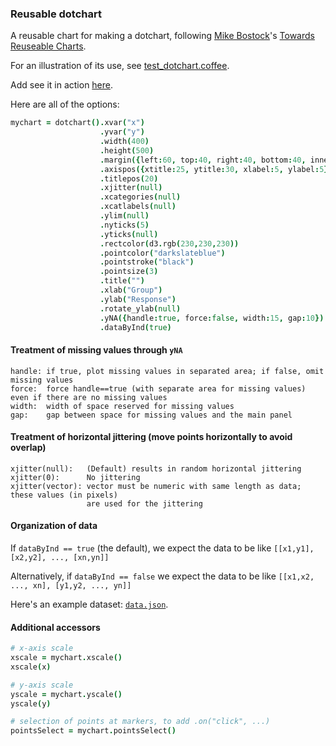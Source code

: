 ### Reusable dotchart

A reusable chart for making a dotchart,
following
[Mike Bostock](http://bost.ocks.org/mike)'s
[Towards Reuseable Charts](http://bost.ocks.org/mike/chart/).

For an illustration of its use, see [test_dotchart.coffee](https://github.com/kbroman/qtlcharts/blob/master/inst/panels/dotchart/test/test_dotchart.coffee).

Add see it in action
[here](http://kbroman.github.io/qtlcharts/assets/panels/dotchart/test).

Here are all of the options:

```coffeescript
mychart = dotchart().xvar("x")                                               # variable containing x-coordinate
                    .yvar("y")                                               # variable containing y-coordinate
                    .width(400)                                              # internal width of chart
                    .height(500)                                             # internal height
                    .margin({left:60, top:40, right:40, bottom:40, inner:5}) # margins
                    .axispos({xtitle:25, ytitle:30, xlabel:5, ylabel:5})     # spacing for axis titles and labels
                    .titlepos(20)                                            # spacing for panel title
                    .xjitter(null)                                           # horizontal jittering
                    .xcategories(null)                                       # ordered categories for X variable
                    .xcatlabels(null)                                        # labels for x-axis categories
                    .ylim(null)                                              # y-axis limits
                    .nyticks(5)                                              # no. y-axis ticks
                    .yticks(null)                                            # locations of y-axis ticks
                    .rectcolor(d3.rgb(230,230,230))                          # background rectangle color
                    .pointcolor("darkslateblue")                             # color for points
                    .pointstroke("black")                                    # stroke color for points
                    .pointsize(3)                                            # radius of points at markers
                    .title("")                                               # panel title
                    .xlab("Group")                                           # x-axis label
                    .ylab("Response")                                        # y-axis label
                    .rotate_ylab(null)                                       # rotate y-axis label
                    .yNA({handle:true, force:false, width:15, gap:10})       # treatment of missing y values
                    .dataByInd(true)                                         # is data organized by individual?
```

#### Treatment of missing values through `yNA`

    handle: if true, plot missing values in separated area; if false, omit missing values
    force:  force handle==true (with separate area for missing values) even if there are no missing values
    width:  width of space reserved for missing values
    gap:    gap between space for missing values and the main panel

#### Treatment of horizontal jittering (move points horizontally to avoid overlap)

    xjitter(null):   (Default) results in random horizontal jittering
    xjitter(0):      No jittering
    xjitter(vector): vector must be numeric with same length as data; these values (in pixels)
                     are used for the jittering

#### Organization of data

  If `dataByInd == true` (the default), we expect the data to be like `[[x1,y1], [x2,y2], ..., [xn,yn]]`

  Alternatively, if `dataByInd == false` we expect the data to be like `[[x1,x2, ..., xn], [y1,y2, ..., yn]]`

  Here's an example dataset: [`data.json`](http://kbroman.github.io/qtlcharts/assets/panels/dotchart/test/data.json).

#### Additional accessors

```coffeescript
# x-axis scale
xscale = mychart.xscale()
xscale(x)

# y-axis scale
yscale = mychart.yscale()
yscale(y)

# selection of points at markers, to add .on("click", ...)
pointsSelect = mychart.pointsSelect()
```
